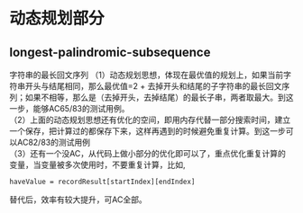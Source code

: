# 动态规划部分

## longest-palindromic-subsequence
字符串的最长回文序列
（1）动态规划思想，体现在最优值的规划上，如果当前字符串开头与结尾相同，那么最优值=2 + 去掉开头和结尾的子字符串的最长回文序列；如果不相等，那么是（去掉开头，去掉结尾）的最长子串，两者取最大。到这一步，能够AC65/83的测试用例。
<br>
（2）上面的动态规划思想还有优化的空间，即用内存代替一部分搜索时间，建立一个保存，把计算过的都保存下来，这样再遇到的时候避免重复计算。到这一步可以AC82/83的测试用例
<br>
（3）还有一个没AC，从代码上做小部分的优化即可以了，重点优化重复计算的变量，当变量被多次使用时，不要重复计算，比如,
```
haveValue = recordResult[startIndex][endIndex]
```
替代后，效率有较大提升，可AC全部。
<br>


